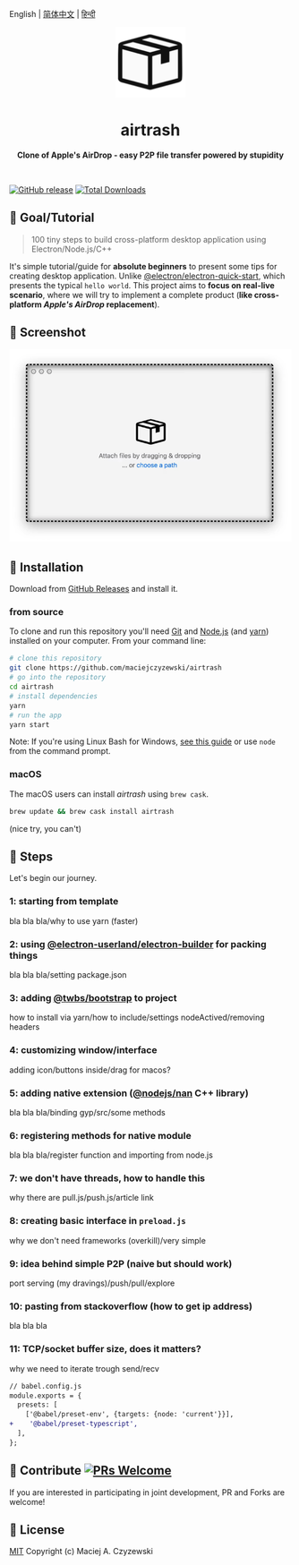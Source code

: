 English | [简体中文](#) | [हिन्दी](#)

<div align="center">
	<img src="icon.png" width="125" height="125">
	<h1>airtrash</h1>
	<p>
		<b>Clone of Apple's AirDrop - easy P2P file transfer powered by stupidity</b>
	</p>
	<br>
</div>

[![GitHub release](https://img.shields.io/github/release/maciejczyzewski/airtrash.svg)](https://github.com/maciejczyzewski/airtrash/releases) [![Total Downloads](https://img.shields.io/github/downloads/maciejczyzewski/airtrash/total.svg)](https://github.com/maciejczyzewski/airtrash/releases)

## 🎯 Goal/Tutorial

> 100 tiny steps to build cross-platform desktop application using Electron/Node.js/C++

It's simple tutorial/guide for **absolute beginners** to present some tips for
creating desktop application. Unlike [@electron/electron-quick-start](https://github.com/electron/electron-quick-start), which presents the typical `hello world`.
This project aims to **focus on real-live scenario**, where we will try to implement
a complete product (**like cross-platform _Apple's AirDrop_ replacement**).

## 🔦 Screenshot

<img src="screen.gif" width="800">

## 💽 Installation

Download from [GitHub Releases](https://github.com/maciejczyzewski/airtrash/releases) and install it.

### from source

To clone and run this repository you'll need [Git](https://git-scm.com) and [Node.js](https://nodejs.org/en/download/) (and [yarn](https://github.com/yarnpkg/yarn)) installed on your computer. From your command line:

```bash
# clone this repository
git clone https://github.com/maciejczyzewski/airtrash
# go into the repository
cd airtrash
# install dependencies
yarn
# run the app
yarn start
```

Note: If you're using Linux Bash for Windows, [see this guide](https://www.howtogeek.com/261575/how-to-run-graphical-linux-desktop-applications-from-windows-10s-bash-shell/) or use `node` from the command prompt.

### macOS

The macOS users can install _airtrash_ using `brew cask`.

```bash
brew update && brew cask install airtrash
```

(nice try, you can't)

## 📃 Steps

Let's begin our journey.

### 1: starting from template

bla bla bla/why to use yarn (faster)

### 2: using [@electron-userland/electron-builder](https://github.com/electron-userland/electron-builder) for packing things

bla bla bla/setting package.json

### 3: adding [@twbs/bootstrap](https://github.com/twbs/bootstrap) to project

how to install via yarn/how to include/settings nodeActived/removing headers

### 4: customizing window/interface

adding icon/buttons inside/drag for macos?

### 5: adding native extension ([@nodejs/nan](https://github.com/nodejs/nan) C++ library)

bla bla bla/binding gyp/src/some methods

### 6: registering methods for native module

bla bla bla/register function and importing from node.js

### 7: we don't have threads, how to handle this

why there are pull.js/push.js/article link

### 8: creating basic interface in `preload.js`

why we don't need frameworks (overkill)/very simple

### 9: idea behind simple P2P (naive but should work)

port serving (my dravings)/push/pull/explore

### 10: pasting from stackoverflow (how to get ip address)

bla bla bla

### 11: TCP/socket buffer size, does it matters?

why we need to iterate trough send/recv

```diff
// babel.config.js
module.exports = {
  presets: [
    ['@babel/preset-env', {targets: {node: 'current'}}],
+    '@babel/preset-typescript',
  ],
};
```

## 🤝 Contribute [![PRs Welcome](https://img.shields.io/badge/PRs-welcome-brightgreen.svg?style=flat)](http://makeapullrequest.com)

If you are interested in participating in joint development, PR and Forks are welcome!

## 📜 License

[MIT](LICENSE.md) Copyright (c) Maciej A. Czyzewski
